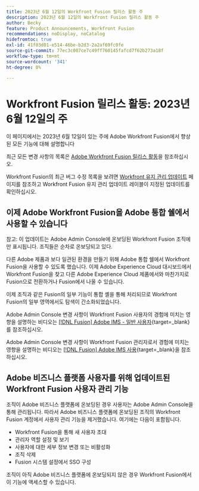 ```yaml
---
title: 2023년 6월 12일의 Workfront Fusion 릴리스 활동 주
description: 2023년 6월 12일의 Workfront Fusion 릴리스 활동 주
author: Becky
feature: Product Announcements, Workfront Fusion
recommendations: noDisplay, noCatalog
hidefromtoc: true
exl-id: 41f03d01-e514-46be-b2d3-2a2af69fc0fe
source-git-commit: 77ec3c007ce7c49ff760145fafcd7f62b273a18f
workflow-type: tm+mt
source-wordcount: '341'
ht-degree: 0%

---
```


# Workfront Fusion 릴리스 활동: 2023년 6월 12일의 주

이 페이지에서는 2023년 6월 12일이 있는 주에 Adobe Workfront Fusion에서 향상된 모든 기능에 대해 설명합니다

최근 모든 변경 사항의 목록은 [Adobe Workfront Fusion 릴리스 활동](/help/workfront-fusion/fusion-product-releases/fusion-release-activity.md)을 참조하십시오.

Workfront Fusion의 최근 버그 수정 목록을 보려면 [Workfront 유지 관리 업데이트](https://experienceleague.adobe.com/docs/workfront-known-issues/releases/current-updates.html?lang=ko) 페이지를 참조하고 Workfront Fusion 유지 관리 업데이트 레이블이 지정된 업데이트를 확인하십시오.

## 이제 Adobe Workfront Fusion을 Adobe 통합 쉘에서 사용할 수 있습니다

참고: 이 업데이트는 Adobe Admin Console에 온보딩된 Workfront Fusion 조직에만 표시됩니다. 조직들은 순차로 온보딩되고 있다.

다른 Adobe 제품과 보다 일관된 환경을 만들기 위해 Adobe 통합 쉘에서 Workfront Fusion을 사용할 수 있도록 했습니다. 이제 Adobe Experience Cloud 대시보드에서 Workfront Fusion을 찾고 다른 Adobe Experience Cloud 제품에서와 마찬가지로 Fusion으로 전환하거나 Fusion에서 나올 수 있습니다.

이제 조직과 같은 Fusion의 일부 기능이 통합 셸을 통해 처리되므로 Workfront Fusion의 일부 영역에서도 탐색이 간소화되었습니다.

Adobe Admin Console 변경 사항이 Workfront Fusion 사용자의 경험에 미치는 영향을 설명하는 비디오는 [[!DNL Fusion] Adobe IMS - 일반 사용자](https://video.tv.adobe.com/v/3412465/){target=_blank}를 참조하십시오.

Adobe Admin Console 변경 사항이 Workfront Fusion 관리자로서 경험에 미치는 영향을 설명하는 비디오는 [[!DNL Fusion] Adobe IMS 사용](https://video.tv.adobe.com/v/3412464/){target=_blank}을 참조하십시오.


## Adobe 비즈니스 플랫폼 사용자를 위해 업데이트된 Workfront Fusion 사용자 관리 기능

조직이 Adobe 비즈니스 플랫폼에 온보딩된 경우 사용자는 Adobe Admin Console을 통해 관리됩니다. 따라서 Adobe 비즈니스 플랫폼에 온보딩된 조직의 Workfront Fusion 계정에서 사용자 관리 기능을 제거했습니다. 여기에는 다음이 포함됩니다.

* Workfront Fusion을 통해 새 사용자 초대
* 관리자 역할 설정 및 보기
* 사용자에 대한 세부 정보 변경 또는 비활성화
* 조직 삭제
* Fusion 시스템 설정에서 SSO 구성

조직이 아직 Adobe 비즈니스 플랫폼에 온보딩되지 않은 경우 Workfront Fusion에서 이 기능에 액세스할 수 있습니다.
